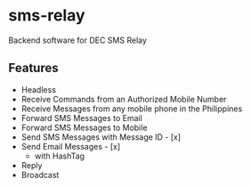 # sms-relay
Backend software for DEC SMS Relay

## Features
* Headless
* Receive Commands from an Authorized Mobile Number
* Receive Messages from any mobile phone in the Philippines
* Forward SMS Messages to Email
* Forward SMS Messages to Mobile
* Send SMS Messages with Message ID - [x] 
* Send Email Messages  - [x]
    * with HashTag
* Reply
* Broadcast
